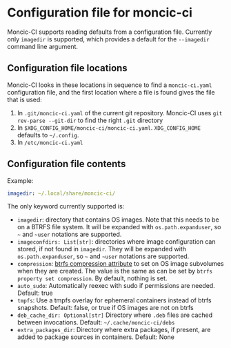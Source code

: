 # Configuration file for moncic-ci

Moncic-CI supports reading defaults from a configuration file. Currently only
`imagedir` is supported, which provides a default for the `--imagedir` command
line argument.


## Configuration file locations

Moncic-CI looks in these locations in sequence to find a `moncic-ci.yaml`
configuration file, and the first location where a file is found gives the file
that is used:

1. In `.git/moncic-ci.yaml` of the current git repository. Moncic-CI uses `git
   rev-parse --git-dir` to find the right `.git` directory
2. In `$XDG_CONFIG_HOME/moncic-ci/moncic-ci.yaml`. `XDG_CONFIG_HOME` defaults
   to `~/.config`.
3. In `/etc/moncic-ci.yaml`


## Configuration file contents

Example:

```yaml
imagedir: ~/.local/share/moncic-ci/
```

The only keyword currently supported is:

* `imagedir`: directory that contains OS images. Note that this needs to be on
  a BTRFS file system. It will be expanded with `os.path.expanduser`, so `~`
  and `~user` notations are supported.
* `imageconfdirs: List[str]`: directories where image configuration can stored,
  if not found in `imagedir`. They will be expanded with `os.path.expanduser`,
  so `~` and `~user` notations are supported.
* `compression`: [btrfs compression attribute](https://btrfs.wiki.kernel.org/index.php/Compression)
  to set on OS image subvolumes when they are created. The value is the same as
  can be set by `btrfs property set compression`. By default, nothing is set.
* `auto_sudo`: Automatically reexec with sudo if permissions are needed.
  Default: true
* `tmpfs`: Use a tmpfs overlay for ephemeral containers instead of btrfs
  snapshots. Default: false, or true if OS images are not on btrfs
* `deb_cache_dir: Optional[str]` Directory where `.deb` files are cached between
  invocations. Default: `~/.cache/moncic-ci/debs`
* `extra_packages_dir`: Directory where extra packages, if present, are added
  to package sources in containers. Default: None
